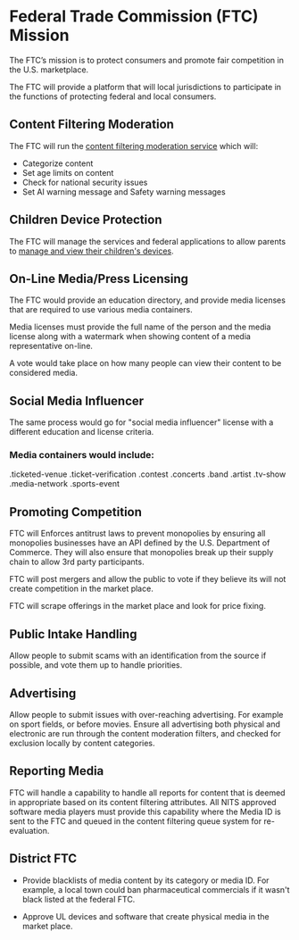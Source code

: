 # Federal Trade Commission (FTC) Mission

The FTC’s mission is to protect consumers and promote fair competition in the U.S. marketplace.

The FTC will provide a platform that will local jurisdictions to participate in the functions of protecting federal and local consumers.

## Content Filtering Moderation

The FTC will run the [content filtering moderation service](./content-moderation/index.md) which will:

- Categorize content
- Set age limits on content
- Check for national security issues
- Set AI warning message and Safety warning messages

## Children Device Protection

The FTC will manage the services and federal applications to allow parents to [manage and view their children's devices](./children-electronic-device-protection-agency/index.md).

## On-Line Media/Press Licensing

The FTC would provide an education directory, and provide media licenses that are required to use various media containers.

Media licenses must provide the full name of the person and the media license along with a watermark when showing content of a media representative on-line.

A vote would take place on how many people can view their content to be considered media.

## Social Media Influencer

The same process would go for "social media influencer" license with a different education and license criteria.

### Media containers would include:

.ticketed-venue
.ticket-verification
.contest
.concerts
.band
.artist
.tv-show
.media-network
.sports-event

## Promoting Competition

FTC will Enforces antitrust laws to prevent monopolies by ensuring all monopolies businesses have an API defined by the U.S. Department of Commerce. They will also ensure that monopolies break up their supply chain to allow 3rd party participants.

FTC will post mergers and allow the public to vote if they believe its will not create competition in the market place.

FTC will scrape offerings in the market place and look for price fixing.

## Public Intake Handling

Allow people to submit scams with an identification from the source if possible, and vote them up to handle priorities.

## Advertising

Allow people to submit issues with over-reaching advertising. For example on sport fields, or before movies. Ensure all advertising both physical and electronic are run through the content moderation filters, and checked for exclusion locally by content categories.

## Reporting Media

FTC will handle a capability to handle all reports for content that is deemed in appropriate based on its content filtering attributes. All NITS approved software media players must provide this capability where the Media ID is sent to the FTC and queued in the content filtering queue system for re-evaluation.

## District FTC

- Provide blacklists of media content by its category or media ID. For example, a local town could ban pharmaceutical commercials if it wasn't black listed at the federal FTC.

- Approve UL devices and software that create physical media in the market place.
